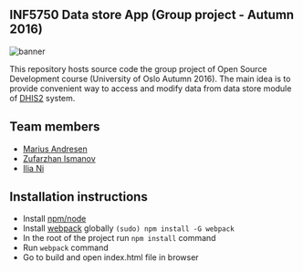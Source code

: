 ## INF5750 Data store App (Group project - Autumn 2016)
![banner](https://wiki.uio.no/mn/ifi/inf5750/images/8/87/Banner.png)

This repository hosts source code the group project of Open Source Development course (University of Oslo Autumn 2016). The main idea is to provide convenient way to access and modify data from data store module of [DHIS2](https://www.dhis2.org/) system.

## Team members
- [Marius Andresen](https://github.com/kalosar)
- [Zufarzhan Ismanov](https://github.com/zufarzhan)
- [Ilia Ni](https://github.com/neeilya)

## Installation instructions
- Install [npm/node](https://nodejs.org/en/)
- Install [webpack](https://webpack.github.io/) globally `(sudo) npm install -G webpack`
- In the root of the project run `npm install` command
- Run `webpack` command
- Go to build and open index.html file in browser
